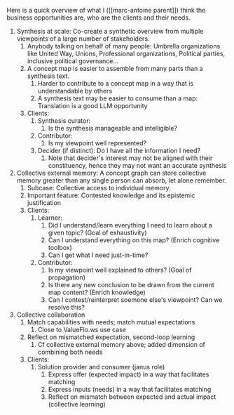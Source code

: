 Here is a quick overview of what I ([[marc-antoine parent]]) think the business opportunities are, who are the clients and their needs.

1. Synthesis at scale: Co-create a synthetic overview from multiple viewpoints of a large number of stakeholders.
   1. Anybody talking on behalf of many people: Umbrella organizations like United Way, Unions, Professional organizations, Political parties, inclusive political governance...
   2. A concept map is easier to assemble from many parts than a synthesis text.
      1. Harder to contribute to a concept map in a way that is understandable by others
      2. A synthesis text may be easier to consume than a map: Translation is a good LLM opportunity
   3. Clients:
      1. Synthesis curator:
         1. Is the synthesis manageable and intelligible?
      2. Contributor:
         1. Is my viewpoint well represented?
      3. Decider (if distinct): Do I have all the information I need?
         1. Note that decider's interest may not be aligned with their constituency, hence they may not want an accurate synthesis
2. Collective external memory: A concept graph can store collective memory greater than any single person can absorb, let alone remember.
   1. Subcase: Collective access to individual memory.
   2. Important feature: Contested knowledge and its epistemic justification
   3. Clients:
      1. Learner:
         1. Did I understand/learn everything I need to learn about a given topic? (Goal of exhaustivity)
         2. Can I understand everything on this map? (Enrich cognitive toolbox)
         3. Can I get what I need just-in-time?
      2. Contributor:
         1. Is my viewpoint well explained to others? (Goal of propagation)
         2. Is there any new conclusion to be drawn from the current map content? (Enrich knowledge)
         3. Can I contest/reinterpret soemone else's viewpoint? Can we resolve this?
3. Collective collaboration
   1. Match capabilities with needs; match mutual expectations
      1. Close to ValueFlo.ws use case
   2. Reflect on mismatched expectation, second-loop learning
      1. Cf collective external memory above; added dimension of combining both needs
   3. Clients:
      1. Solution provider and consumer (janus role)
         1. Express offer (expected impact) in a way that facilitates matching
         2. Express inputs (needs) in a way that facilitates matching
         3. Reflect on mismatch between expected and actual impact (collective learning)
